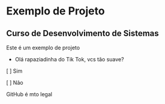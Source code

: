 # Exemplo de Projeto

## Curso de Desenvolvimento de Sistemas 

Este é um exemplo de projeto

* Olá rapaziadinha do Tik Tok, vcs tão suave?

[ ] Sim 

[ ] Não

GitHub é mto legal